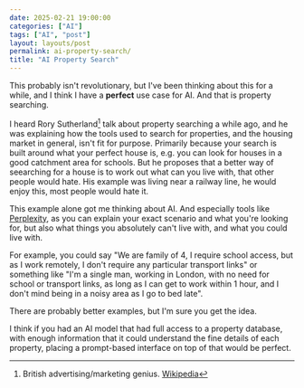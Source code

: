```yaml
---
date: 2025-02-21 19:00:00
categories: ["AI"]
tags: ["AI", "post"]
layout: layouts/post
permalink: ai-property-search/
title: "AI Property Search"
---
```


This probably isn't revolutionary, but I've been thinking about this for a
while, and I think I have a **perfect** use case for AI. And that is property
searching.

I heard Rory Sutherland[^1] talk about property searching a while ago,
and he was explaining how the tools used to search for properties, and the
housing market in general, isn't fit for purpose. Primarily because your search
is built around what your perfect house is, e.g. you can look for houses in a
good catchment area for schools. But he proposes that a better way of seearching
for a house is to work out what can you live with, that other people would hate.
His example was living near a railway line, he would enjoy this, most people
would hate it.

This example alone got me thinking about AI. And especially tools like
[Perplexity][per], as you can explain your exact scenario and what you're
looking for, but also what things you absolutely can't live with, and what you
could live with.

For example, you could say "We are family of 4, I require school access, but
as I work remotely, I don't require any particular transport links" or
something like "I'm a single man, working in London, with no need for school
or transport links, as long as I can get to work within 1 hour, and I don't
mind being in a noisy area as I go to bed late".

There are probably better examples, but I'm sure you get the idea.

I think if you had an AI model that had full access to a property database,
with enough information that it could understand the fine details of each
property, placing a prompt-based interface on top of that would be perfect.


[^1]: British advertising/marketing genius. [Wikipedia](gttps://en.wikipedia.org/wiki/Rory_Sutherland_(advertising_executive))

[per]: https://perplexity.ai/pro?referral_code=FEHQ6OQJ
